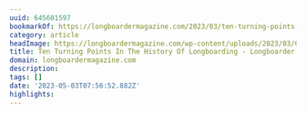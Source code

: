 ```yaml
---
uuid: 645601597
bookmarkOf: https://longboardermagazine.com/2023/03/ten-turning-points-in-the-history-of-longboarding/
category: article
headImage: https://longboardermagazine.com/wp-content/uploads/2023/03/02_JoeQuiggcollection.jpg
title: Ten Turning Points In The History Of Longboarding - Longboarder Magazine
domain: longboardermagazine.com
description:
tags: []
date: '2023-05-03T07:56:52.882Z'
highlights:
---
```




